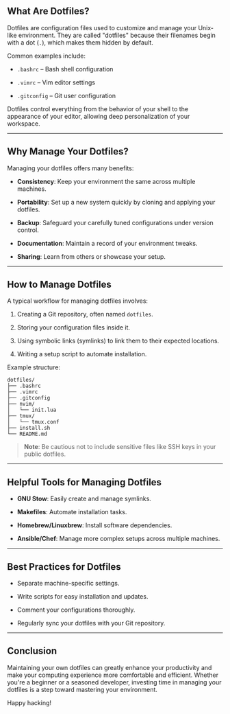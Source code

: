 

## What Are Dotfiles?

Dotfiles are configuration files used to customize and manage your Unix-like environment. They are called "dotfiles" because their filenames begin with a dot (`.`), which makes them hidden by default.

Common examples include:

- `.bashrc` – Bash shell configuration
    
- `.vimrc` – Vim editor settings
    
- `.gitconfig` – Git user configuration
    

Dotfiles control everything from the behavior of your shell to the appearance of your editor, allowing deep personalization of your workspace.

---

## Why Manage Your Dotfiles?

Managing your dotfiles offers many benefits:

- **Consistency**: Keep your environment the same across multiple machines.
    
- **Portability**: Set up a new system quickly by cloning and applying your dotfiles.
    
- **Backup**: Safeguard your carefully tuned configurations under version control.
    
- **Documentation**: Maintain a record of your environment tweaks.
    
- **Sharing**: Learn from others or showcase your setup.
    

---

## How to Manage Dotfiles

A typical workflow for managing dotfiles involves:

1. Creating a Git repository, often named `dotfiles`.
    
2. Storing your configuration files inside it.
    
3. Using symbolic links (symlinks) to link them to their expected locations.
    
4. Writing a setup script to automate installation.
    

Example structure:

```
dotfiles/
├── .bashrc
├── .vimrc
├── .gitconfig
├── nvim/
│   └── init.lua
├── tmux/
│   └── tmux.conf
├── install.sh
└── README.md
```

> **Note**: Be cautious not to include sensitive files like SSH keys in your public dotfiles.

---

## Helpful Tools for Managing Dotfiles

- **GNU Stow**: Easily create and manage symlinks.
    
- **Makefiles**: Automate installation tasks.
    
- **Homebrew/Linuxbrew**: Install software dependencies.
    
- **Ansible/Chef**: Manage more complex setups across multiple machines.
    

---

## Best Practices for Dotfiles

- Separate machine-specific settings.
    
- Write scripts for easy installation and updates.
    
- Comment your configurations thoroughly.
    
- Regularly sync your dotfiles with your Git repository.
    

---

## Conclusion

Maintaining your own dotfiles can greatly enhance your productivity and make your computing experience more comfortable and efficient. Whether you're a beginner or a seasoned developer, investing time in managing your dotfiles is a step toward mastering your environment.

Happy hacking!